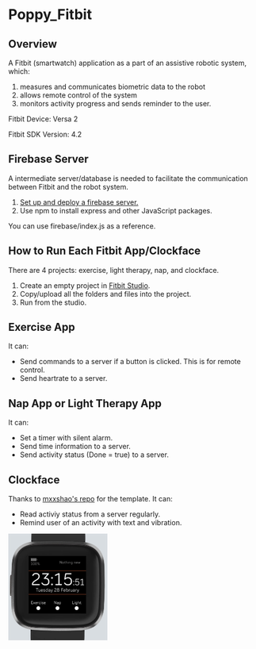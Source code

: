 # Poppy_Fitbit

## Overview
A Fitbit (smartwatch) application as a part of an assistive robotic system, which:
1. measures and communicates biometric data to the robot
2. allows remote control of the system
3. monitors activity progress and sends reminder to the user.

Fitbit Device: Versa 2

Fitbit SDK Version: 4.2

## Firebase Server
A intermediate server/database is needed to facilitate the communication between Fitbit and the robot system.  
1. [Set up and deploy a firebase server.](https://firebase.google.com/docs/hosting/quickstart)
2. Use npm to install express and other JavaScript packages.

You can use firebase/index.js as a reference.

## How to Run Each Fitbit App/Clockface
There are 4 projects: exercise, light therapy, nap, and clockface.
1. Create an empty project in [Fitbit Studio](https://studio.fitbit.com).
2. Copy/upload all the folders and files into the project. 
3. Run from the studio.

## Exercise App
It can:
- Send commands to a server if a button is clicked. This is for remote control.
- Send heartrate to a server.

## Nap App or Light Therapy App
It can:
- Set a timer with silent alarm.
- Send time information to a server.
- Send activity status (Done = true) to a server.

## Clockface
Thanks to [mxxshao's repo](https://github.com/mxsshao/versa-clockface) for the template.
It can:
- Read activiy status from a server regularly.
- Remind user of an activity with text and vibration.

<img src="pictures/clockface1.PNG" width="200" />
